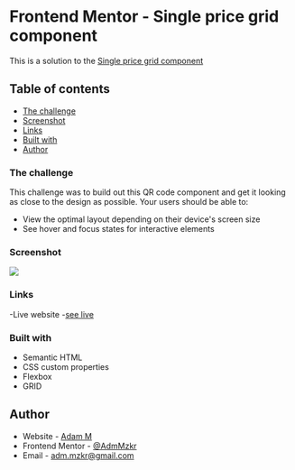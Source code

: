 # Frontend Mentor - Single price grid component

This is a solution to the [Single price grid component](https://www.frontendmentor.io/challenges/single-price-grid-component-5ce41129d0ff452fec5abbbc)

## Table of contents

- [The challenge](#the-challenge)
- [Screenshot](#screenshot)
- [Links](#links)
- [Built with](#built-with)
- [Author](#author)

### The challenge

This challenge was to build out this QR code component and get it looking as close to the design as possible. 
Your users should be able to:
- View the optimal layout depending on their device's screen size
- See hover and focus states for interactive elements

### Screenshot
![](grid-viewj.pg)

### Links 

-Live website -[see live](https://adammzkr.github.io/Front-End-Mentor/price-component/index.html)


### Built with

- Semantic HTML
- CSS custom properties
- Flexbox
- GRID
 
## Author

- Website - [Adam M](https://github.com/AdamMzkr)
- Frontend Mentor - [@AdmMzkr](https://www.frontendmentor.io/profile/AdamMzkr)
- Email - [adm.mzkr@gmail.com](adm.mzkr@gmail.com)
